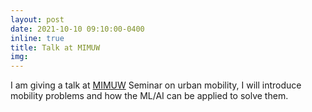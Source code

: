 ```yaml
---
layout: post
date: 2021-10-10 09:10:00-0400
inline: true
title: Talk at MIMUW
img:
---
```


I am giving a talk at [MIMUW](https://www.mimuw.edu.pl/) Seminar on urban mobility, I will introduce mobility problems and how the ML/AI can be applied to solve them.
